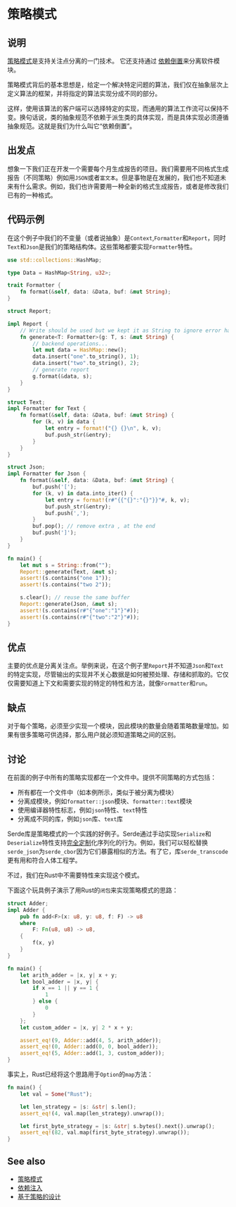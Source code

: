 # 策略模式

## 说明

[策略模式](https://en.wikipedia.org/wiki/Strategy_pattern)是支持关注点分离的一门技术。 它还支持通过 [依赖倒置](https://en.wikipedia.org/wiki/Dependency_inversion_principle)来分离软件模块。

策略模式背后的基本思想是，给定一个解决特定问题的算法，我们仅在抽象层次上定义算法的框架，并将指定的算法实现分成不同的部分。

这样，使用该算法的客户端可以选择特定的实现，而通用的算法工作流可以保持不变。换句话说，类的抽象规范不依赖于派生类的具体实现，而是具体实现必须遵循抽象规范。这就是我们为什么叫它“依赖倒置”。

## 出发点

想象一下我们正在开发一个需要每个月生成报告的项目。我们需要用不同格式生成报告（不同策略）例如用`JSON`或者`富文本`。但是事物是在发展的，我们也不知道未来有什么需求。例如，我们也许需要用一种全新的格式生成报告，或者是修改我们已有的一种格式。

## 代码示例

在这个例子中我们的不变量（或者说抽象）是`Context`,`Formatter`和`Report`，同时`Text`和`Json`是我们的策略结构体。这些策略都要实现`Formatter`特性。

```rust
use std::collections::HashMap;

type Data = HashMap<String, u32>;

trait Formatter {
    fn format(&self, data: &Data, buf: &mut String);
}

struct Report;

impl Report {
    // Write should be used but we kept it as String to ignore error handling
    fn generate<T: Formatter>(g: T, s: &mut String) {
        // backend operations...
        let mut data = HashMap::new();
        data.insert("one".to_string(), 1);
        data.insert("two".to_string(), 2);
        // generate report
        g.format(&data, s);
    }
}

struct Text;
impl Formatter for Text {
    fn format(&self, data: &Data, buf: &mut String) {
        for (k, v) in data {
            let entry = format!("{} {}\n", k, v);
            buf.push_str(&entry);
        }
    }
}

struct Json;
impl Formatter for Json {
    fn format(&self, data: &Data, buf: &mut String) {
        buf.push('[');
        for (k, v) in data.into_iter() {
            let entry = format!(r#"{{"{}":"{}"}}"#, k, v);
            buf.push_str(&entry);
            buf.push(',');
        }
        buf.pop(); // remove extra , at the end
        buf.push(']');
    }
}

fn main() {
    let mut s = String::from("");
    Report::generate(Text, &mut s);
    assert!(s.contains("one 1"));
    assert!(s.contains("two 2"));

    s.clear(); // reuse the same buffer
    Report::generate(Json, &mut s);
    assert!(s.contains(r#"{"one":"1"}"#));
    assert!(s.contains(r#"{"two":"2"}"#));
}
```

## 优点

主要的优点是分离关注点。举例来说，在这个例子里`Report`并不知道`Json`和`Text`的特定实现，尽管输出的实现并不关心数据是如何被预处理、存储和抓取的。它仅仅需要知道上下文和需要实现的特定的特性和方法，就像`Formatter`和`run`。

## 缺点

对于每个策略，必须至少实现一个模块，因此模块的数量会随着策略数量增加。如果有很多策略可供选择，那么用户就必须知道策略之间的区别。

## 讨论

在前面的例子中所有的策略实现都在一个文件中。提供不同策略的方式包括：

- 所有都在一个文件中（如本例所示，类似于被分离为模块）
- 分离成模块，例如`formatter::json`模块、`formatter::text`模块
- 使用编译器特性标志，例如`json`特性、`text`特性
- 分离成不同的库，例如`json`库、`text`库

Serde库是策略模式的一个实践的好例子。Serde通过手动实现`Serialize`和`Deserialize`特性支持[完全定制](https://serde.rs/custom-serialization.html)化序列化的行为。例如，我们可以轻松替换`serde_json`为`serde_cbor`因为它们暴露相似的方法。有了它，库`serde_transcode`更有用和符合人体工程学。

不过，我们在Rust中不需要特性来实现这个模式。

下面这个玩具例子演示了用Rust的`闭包`来实现策略模式的思路：

```rust
struct Adder;
impl Adder {
    pub fn add<F>(x: u8, y: u8, f: F) -> u8
    where
        F: Fn(u8, u8) -> u8,
    {
        f(x, y)
    }
}

fn main() {
    let arith_adder = |x, y| x + y;
    let bool_adder = |x, y| {
        if x == 1 || y == 1 {
            1
        } else {
            0
        }
    };
    let custom_adder = |x, y| 2 * x + y;

    assert_eq!(9, Adder::add(4, 5, arith_adder));
    assert_eq!(0, Adder::add(0, 0, bool_adder));
    assert_eq!(5, Adder::add(1, 3, custom_adder));
}

```

事实上，Rust已经将这个思路用于`Option`的`map`方法：

```rust
fn main() {
    let val = Some("Rust");

    let len_strategy = |s: &str| s.len();
    assert_eq!(4, val.map(len_strategy).unwrap());

    let first_byte_strategy = |s: &str| s.bytes().next().unwrap();
    assert_eq!(82, val.map(first_byte_strategy).unwrap());
}
```

## See also

- [策略模式](https://en.wikipedia.org/wiki/Strategy_pattern)
- [依赖注入](https://en.wikipedia.org/wiki/Dependency_injection)
- [基于策略的设计](https://en.wikipedia.org/wiki/Modern_C++_Design#Policy-based_design)
